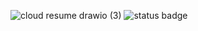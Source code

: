 ![cloud resume drawio (3)](https://github.com/PreciousDipe/resume-challenge/assets/45766007/ea827c6d-bad5-48c1-b667-9cf5dc4321ec)
![status badge](https://github.com/PreciousDipe/resume-challenge/actions/workflows/front-end.yaml/badge.svg)
